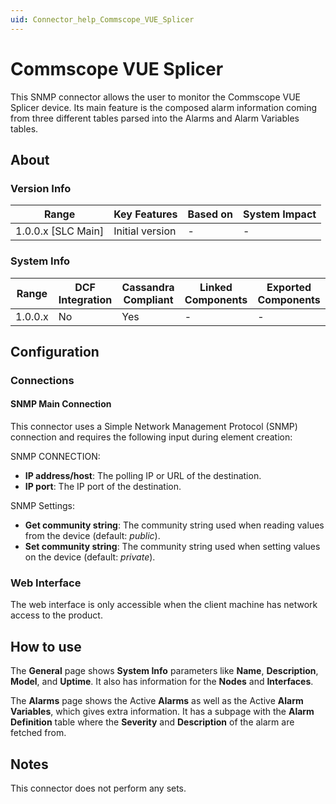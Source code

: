 ```yaml
---
uid: Connector_help_Commscope_VUE_Splicer
---
```


# Commscope VUE Splicer

This SNMP connector allows the user to monitor the Commscope VUE Splicer device. Its main feature is the composed alarm information coming from three different tables parsed into the Alarms and Alarm Variables tables.

## About

### Version Info

| Range                | Key Features     | Based on     | System Impact     |
|----------------------|------------------|--------------|-------------------|
| 1.0.0.x [SLC Main]   | Initial version  | -            | -                 |

### System Info

| Range     | DCF Integration     | Cassandra Compliant     | Linked Components     | Exported Components     |
|-----------|---------------------|-------------------------|-----------------------|-------------------------|
| 1.0.0.x   | No                  | Yes                     | -                     | -                       |

## Configuration

### Connections

#### SNMP Main Connection

This connector uses a Simple Network Management Protocol (SNMP) connection and requires the following input during element creation:

SNMP CONNECTION:

- **IP address/host**: The polling IP or URL of the destination.
- **IP port**: The IP port of the destination.

SNMP Settings:

- **Get community string**: The community string used when reading values from the device (default: *public*).
- **Set community string**: The community string used when setting values on the device (default: *private*).

### Web Interface

The web interface is only accessible when the client machine has network access to the product.

## How to use

The **General** page shows **System Info** parameters like **Name**, **Description**, **Model**, and **Uptime**. It also has information for the **Nodes** and **Interfaces**.

The **Alarms** page shows the Active **Alarms** as well as the Active **Alarm Variables**, which gives extra information. It has a subpage with the **Alarm Definition** table where the **Severity** and **Description** of the alarm are fetched from.

## Notes

This connector does not perform any sets.
